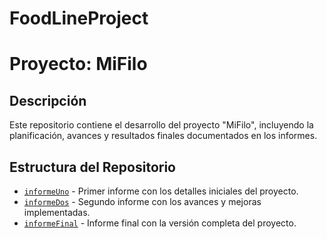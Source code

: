# FoodLineProject
# Proyecto: MiFilo

## Descripción
Este repositorio contiene el desarrollo del proyecto "MiFilo", incluyendo la planificación, avances y resultados finales documentados en los informes.

## Estructura del Repositorio
- [`informeUno`](./informeUno.md) - Primer informe con los detalles iniciales del proyecto.
- [`informeDos`](./informeDos.md) - Segundo informe con los avances y mejoras implementadas.
- [`informeFinal`](./informeFinal.md) - Informe final con la versión completa del proyecto.
